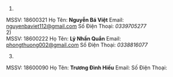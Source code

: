 1)

 MSSV: 18600321
Họ Tên: **Nguyễn Bá Việt**
Email: nguyenbaviet112@gmail.com
Số Điện Thoại: _0339705277_</br>
2)</br>
MSSV: 18600222
Họ Tên: **Lỷ Nhần Quắn**
Email: phongthuong002@gmail.com
Số Điện Thoại: _0338816077_

3)
MSSV: 18600090
Họ Tên: **Trương Đình Hiếu**
Email: 
Số Điện Thoại: 
